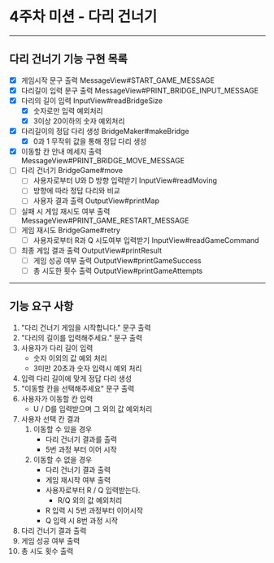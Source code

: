 4주차 미션 - 다리 건너기
=========
---
## 다리 건너기 기능 구현 목록
- [x] 게임시작 문구 출력 MessageView#START_GAME_MESSAGE
- [x] 다리길이 입력 문구 출력 MessageView#PRINT_BRIDGE_INPUT_MESSAGE
- [x] 다리의 길이 입력 InputView#readBridgeSize
  - [x] 숫자로만 입력 예외처리
  - [x] 3이상 20이하의 숫자 예외처리
- [x] 다리길이의 정답 다리 생성 BridgeMaker#makeBridge
  - [x] 0과 1 무작위 값을 통해 정답 다리 생성
- [x] 이동할 칸 안내 메세지 출력 MessageView#PRINT_BRIDGE_MOVE_MESSAGE
- [ ] 다리 건너기 BridgeGame#move
  - [ ] 사용자로부터 U와 D 방향 입력받기 InputView#readMoving
  - [ ] 방향에 따라 정답 다리와 비교 
  - [ ] 사용자 결과 출력 OutputView#printMap
- [ ] 실패 시 게임 재시도 여부 출력 MessageView#PRINT_GAME_RESTART_MESSAGE
- [ ] 게임 재시도 BridgeGame#retry
  - [ ] 사용자로부터 R과 Q 시도여부 입력받기 InputView#readGameCommand
- [ ] 최종 게임 결과 출력 OutputView#printResult
  - [ ] 게임 성공 여부 출력 OutputView#printGameSuccess
  - [ ] 총 시도한 횟수 출력 OutputView#printGameAttempts

---
## 기능 요구 사항
1. "다리 건너기 게임을 시작합니다." 문구 출력
2. "다리의 길이를 입력해주세요." 문구 출력
3. 사용자가 다리 길이 입력
   - 숫자 이외의 값 예외 처리
   - 3미만 20초과 숫자 입력시 예외 처리
4. 입력 다리 길이에 맞게 정답 다리 생성
5. "이동할 칸을 선택해주세요" 문구 출력
6. 사용자가 이동할 칸 입력
   - U / D를 입력받으며 그 외의 값 예외처리
7. 사용자 선택 칸 결과
   1. 이동할 수 있을 경우
      - 다리 건너기 결과를 출력
      - 5번 과정 부터 이어 시작
   2. 이동할 수 없을 경우
      - 다리 건너기 결과 출력
      - 게임 재시작 여부 출력
      - 사용자로부터 R / Q 입력받는다.
        - R/Q 외의 값 예외처리
      - R 입력 시 5번 과정부터 이어시작
      - Q 입력 시 8번 과정 시작
8. 다리 건너기 결과 출력
9. 게임 성공 여부 출력
10. 총 시도 횟수 출력

